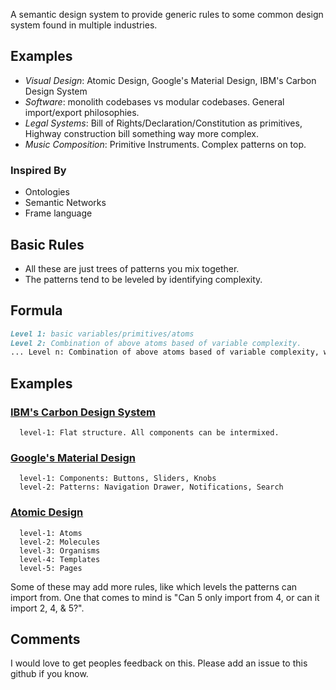 A semantic design system to provide generic rules to some common design system found in multiple industries.

## Examples

* *Visual Design*: Atomic Design, Google's Material Design, IBM's Carbon Design System
* *Software*: monolith codebases vs modular codebases. General import/export philosophies.
* *Legal Systems*: Bill of Rights/Declaration/Constitution as primitives, Highway construction bill something way more complex.
* *Music Composition*: Primitive Instruments. Complex patterns on top.

### Inspired By

* Ontologies
* Semantic Networks
* Frame language

## Basic Rules

* All these are just trees of patterns you mix together.
* The patterns tend to be leveled by identifying complexity.

## Formula

```markdown
Level 1: basic variables/primitives/atoms
Level 2: Combination of above atoms based of variable complexity.
... Level n: Combination of above atoms based of variable complexity, with amount of levels accounting for the delta in complexity.
```

## Examples

### [IBM's Carbon Design System](http://carbondesignsystem.com/)

```
  level-1: Flat structure. All components can be intermixed.
```

### [Google's Material Design](https://material.io)

```
  level-1: Components: Buttons, Sliders, Knobs
  level-2: Patterns: Navigation Drawer, Notifications, Search
```

### [Atomic Design](http://bradfrost.com/blog/post/atomic-web-design/)
```
  level-1: Atoms
  level-2: Molecules
  level-3: Organisms
  level-4: Templates
  level-5: Pages
```

Some of these may add more rules, like which levels the patterns can import from. One that comes to mind is "Can 5 only import from 4, or can it import 2, 4, & 5?".

## Comments

I would love to get peoples feedback on this. Please add an issue to this github if you know.
